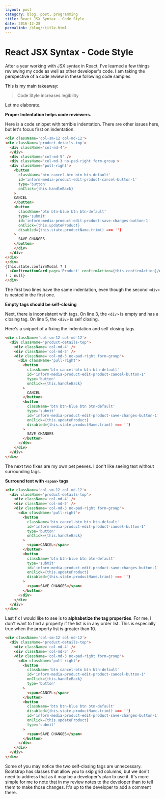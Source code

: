 ```yaml
---
layout: post
category: blog, post, programming
title: React JSX Syntax - Code Style
date: 2016-12-28
permalink: /blog/:title.html
---
```


# React JSX Syntax - Code Style

After a year working with JSX syntax in React, I've learned a few things reviewing my code as well as other developer's code.
I am taking the perspective of a code review in these following code samples.

This is my main takeaway:

> Code Style increases legibility

Let me elaborate.

**Proper Indentation helps code reviewers.**

Here is a code snippet with terrible indentation. There are other issues here, but let's focus first on indentation.

```html
<div className='col-sm-12 col-md-12'>
<div className='product-details-top'>
  <div className='col-md-4'>
  </div>
  <div className='col-md-5' />
  <div className='col-md-3 no-pad-right form-group'>
  <div className='pull-right'>
    <button
      className='btn cancel-btn btn btn-default'
      id='inform-media-product-edit-product-cancel-button-1'
      type='button'
      onClick={this.handleBack}
    >
    CANCEL
    </button>
    <button
      className='btn btn-blue btn btn-default'
      type='submit'
      id='inform-media-product-edit-product-save-changes-button-1'
      onClick={this.updateProduct}
      disabled={this.state.productName.trim() === ''}
    >
      SAVE CHANGES
    </button>
    </div>
  </div>
</div>
</div>
{this.state.confirmModal ? (
  <ConfirmationCard page='Product' confirmAction={this.confirmAction}/>
) : null}
</div>
```

The first two lines have the same indentation, even though the second `<div>` is nested in the first one.

**Empty tags should be self-closing**

Next, there is inconsistent with tags.
On line 3, the `<div>` is empty and has a closing tag.
On line 5, the `<div>` is self closing.

Here's a snippet of a fixing the indentation and self closing tags.

```html
<div className='col-sm-12 col-md-12'>
  <div className='product-details-top'>
    <div className='col-md-4' />
    <div className='col-md-5' />
    <div className='col-md-3 no-pad-right form-group'>
      <div className='pull-right'>
        <button
          className='btn cancel-btn btn btn-default'
          id='inform-media-product-edit-product-cancel-button-1'
          type='button'
          onClick={this.handleBack}
        >
          CANCEL
        </button>
        <button
          className='btn btn-blue btn btn-default'
          type='submit'
          id='inform-media-product-edit-product-save-changes-button-1'
          onClick={this.updateProduct}
          disabled={this.state.productName.trim() === ''}
        >
          SAVE CHANGES
        </button>
      </div>
    </div>
  </div>
</div>
```

The next two fixes are my own pet peeves. I don't like seeing text without surrounding tags.

**Surround text with `<span>` tags**

```html
<div className='col-sm-12 col-md-12'>
  <div className='product-details-top'>
    <div className='col-md-4' />
    <div className='col-md-5' />
    <div className='col-md-3 no-pad-right form-group'>
      <div className='pull-right'>
        <button
          className='btn cancel-btn btn btn-default'
          id='inform-media-product-edit-product-cancel-button-1'
          type='button'
          onClick={this.handleBack}
        >
          <span>CANCEL</span>
        </button>
        <button
          className='btn btn-blue btn btn-default'
          type='submit'
          id='inform-media-product-edit-product-save-changes-button-1'
          onClick={this.updateProduct}
          disabled={this.state.productName.trim() === ''}
        >
          <span>SAVE CHANGES</span>
        </button>
      </div>
    </div>
  </div>
</div>
```

Last fix I would like to see is to **alphabetize the tag properties**.
For me, I don't want to find a property if the list is in any order list.
This is especially true when the property list is greater than 10.

```html
<div className='col-sm-12 col-md-12'>
  <div className='product-details-top'>
    <div className='col-md-4' />
    <div className='col-md-5' />
    <div className='col-md-3 no-pad-right form-group'>
      <div className='pull-right'>
        <button
          className='btn cancel-btn btn btn-default'
          id='inform-media-product-edit-product-cancel-button-1'
          onClick={this.handleBack}
          type='button'
        >
          <span>CANCEL</span>
        </button>
        <button
          className='btn btn-blue btn btn-default'
          disabled={this.state.productName.trim() === ''}
          id='inform-media-product-edit-product-save-changes-button-1'
          onClick={this.updateProduct}
          type='submit'
        >
          <span>SAVE CHANGES</span>
        </button>
      </div>
    </div>
  </div>
</div>
```

Some of you may notice the two self-closing tags are unnecessary.
Bootstrap has classes that allow you to skip grid columns, but we don't need to address that as it may be a developer's plan to use it.
It's more simple for me to note that in my review notes to the developer than to tell them to make those changes.
It's up to the developer to add a comment there.
